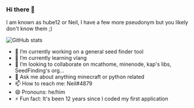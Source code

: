 ### Hi there 👋

I am known as hube12 or Neil, I have a few more pseudonym but you likely don't know them ;)

![GitHub stats](https://github-readme-stats.vercel.app/api?username=hube12&show_icons=true&theme=highcontrast)

- 🔭 I’m currently working on a general seed finder tool
- 🌱 I’m currently learning vlang
- 👯 I’m looking to collaborate on mcathome, minenode, kap's libs, SeedFinding's org...
- 💬 Ask me about anything minecraft or python related
- 📫 How to reach me: Neil#4879
- 😄 Pronouns: he/him
- ⚡ Fun fact: It's been 12 years since I coded my first application

